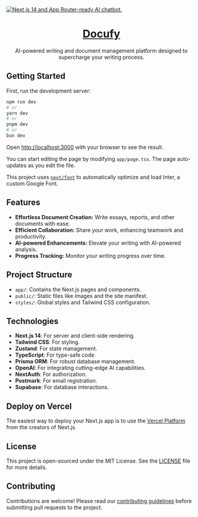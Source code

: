 
<a href="https://chat.vercel.ai/">
  <img alt="Next.js 14 and App Router-ready AI chatbot." src="/public/landing/screenshots
/secondary-feature.jpeg">
  <h1 align="center">Docufy</h1>
</a>

<p align="center">
  AI-powered writing and document management platform designed to supercharge your writing process.
</p>

## Getting Started

First, run the development server:

```bash
npm run dev
# or
yarn dev
# or
pnpm dev
# or
bun dev
```

Open [http://localhost:3000](http://localhost:3000) with your browser to see the result.

You can start editing the page by modifying `app/page.tsx`. The page auto-updates as you edit the file.

This project uses [`next/font`](https://nextjs.org/docs/basic-features/font-optimization) to automatically optimize and load Inter, a custom Google Font.

## Features

- **Effortless Document Creation:** Write essays, reports, and other documents with ease.
- **Efficient Collaboration:** Share your work, enhancing teamwork and productivity.
- **AI-powered Enhancements:** Elevate your writing with AI-powered analysis.
- **Progress Tracking:** Monitor your writing progress over time.

## Project Structure

- `app/`: Contains the Next.js pages and components.
- `public/`: Static files like images and the site manifest.
- `styles/`: Global styles and Tailwind CSS configuration.

## Technologies

- **Next.js 14**: For server and client-side rendering.
- **Tailwind CSS**: For styling.
- **Zustand**: For state management.
- **TypeScript**: For type-safe code.
- **Prisma ORM**: For robust database management.
- **OpenAI**: For integrating cutting-edge AI capabilities.
- **NextAuth**: For authorization.
- **Postmark**: For email registration.
- **Supabase**: For database interactions.

## Deploy on Vercel

The easiest way to deploy your Next.js app is to use the [Vercel Platform](https://vercel.com/new?utm_medium=default-template&filter=next.js&utm_source=create-next-app&utm_campaign=create-next-app-readme) from the creators of Next.js.

## License

This project is open-sourced under the MIT License. See the [LICENSE](./LICENSE) file for more details.

## Contributing

Contributions are welcome! Please read our [contributing guidelines](./CONTRIBUTING.md) before submitting pull requests to the project.
